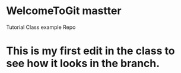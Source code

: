 # WelcomeToGit mastter
Tutorial Class example Repo
# This is my first edit in the class to see how it looks in the branch.
